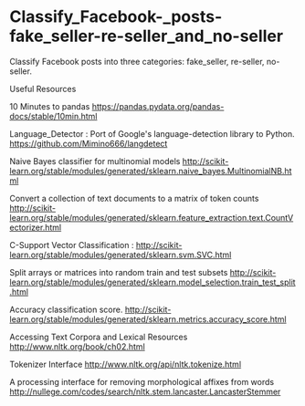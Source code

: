 # Classify_Facebook-_posts-fake_seller-re-seller_and_no-seller
Classify Facebook posts into three categories: fake_seller, re-seller, no-seller.


Useful Resources 

10 Minutes to pandas
https://pandas.pydata.org/pandas-docs/stable/10min.html

Language_Detector : Port of Google's language-detection library to Python.
https://github.com/Mimino666/langdetect

Naive Bayes classifier for multinomial models
http://scikit-learn.org/stable/modules/generated/sklearn.naive_bayes.MultinomialNB.html

Convert a collection of text documents to a matrix of token counts
http://scikit-learn.org/stable/modules/generated/sklearn.feature_extraction.text.CountVectorizer.html

C-Support Vector Classification : 
http://scikit-learn.org/stable/modules/generated/sklearn.svm.SVC.html

Split arrays or matrices into random train and test subsets
http://scikit-learn.org/stable/modules/generated/sklearn.model_selection.train_test_split.html

Accuracy classification score.
http://scikit-learn.org/stable/modules/generated/sklearn.metrics.accuracy_score.html

Accessing Text Corpora and Lexical Resources
http://www.nltk.org/book/ch02.html

Tokenizer Interface
http://www.nltk.org/api/nltk.tokenize.html

A processing interface for removing morphological affixes from words
http://nullege.com/codes/search/nltk.stem.lancaster.LancasterStemmer


